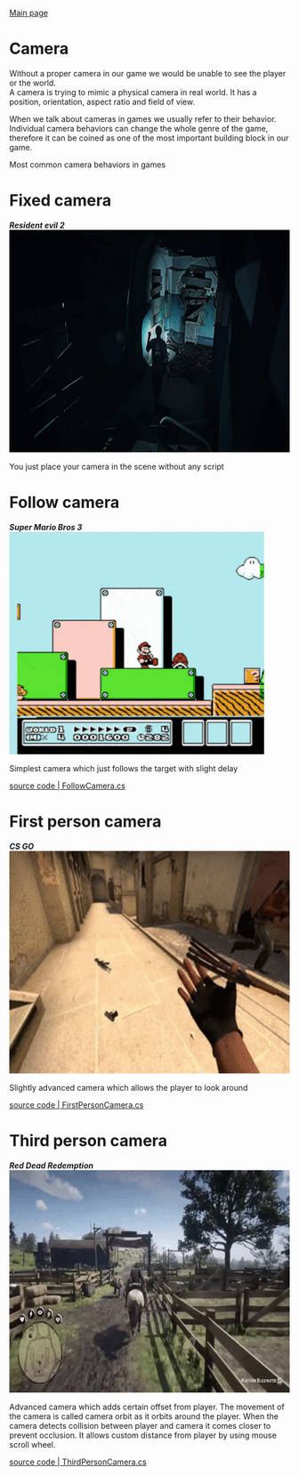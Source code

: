 [Main page](../../../readme.md)

# Camera
Without a proper camera in our game we would be unable to see the player or the world.  
A camera is trying to mimic a physical camera in real world.
It has a position, orientation, aspect ratio and field of view.

When we talk about cameras in games we usually refer to their behavior.
Individual camera behaviors can change the whole genre of the game, therefore it can be coined
as one of the most important building block in our game.

Most common camera behaviors in games
# Fixed camera

***Resident evil 2***\
<img src="../../img/resident_evil_2.webp" alt="resident_evil_2" height="400"/>

You just place your camera in the scene without any script

# Follow camera

***Super Mario Bros 3***\
<img src="../../img/super_mario_bros_3.gif" alt="super_mario_bros_3" height="400"/>

Simplest camera which just follows the target with slight delay

[source code | FollowCamera.cs](../../../Runtime/Camera/FollowCamera.cs)

# First person camera

***CS GO***\
<img src="../../img/cs_go.gif" alt="cs_go" height="400"/>

Slightly advanced camera which allows the player to look around

[source code | FirstPersonCamera.cs](../../../Runtime/Camera/FirstPersonCamera.cs)

# Third person camera

***Red Dead Redemption***\
<img src="../../img/red_dead_redemption_horse.webp" alt="red_dead_redemption_horse" height="400"/>

Advanced camera which adds certain offset from player.
The movement of the camera is called camera orbit as it orbits around the player.
When the camera detects collision between player and camera it comes closer to prevent occlusion.
It allows custom distance from player by using mouse scroll wheel.

[source code | ThirdPersonCamera.cs](../../../Runtime/Camera/ThirdPersonCamera.cs)